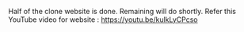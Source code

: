 Half of the clone website is done.
Remaining will do shortly.
Refer this YouTube video for website : https://youtu.be/kulkLyCPcso
